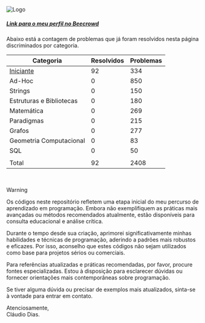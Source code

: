 ![Logo](https://github.com/soyclaudiodias/Beecrowd/assets/113221142/1e153fe7-6097-419c-baf2-7216b67948e4)

##### [Link para o meu perfil no Beecrowd](https://judge.beecrowd.com/pt/profile/718209)
<p>Abaixo está a contagem de problemas que já foram resolvidos nesta página discriminados por categoria.</p>

| Categoria | Resolvidos | Problemas |
| -- | -- | -- |
| [Iniciante](https://github.com/soyclaudiodias/Beecrowd/tree/main/Iniciante) | 92 | 334 |
| Ad-Hoc | 0 | 850 |
| Strings | 0 | 150 |
| Estruturas e Bibliotecas | 0 | 180 |
| Matemática | 0 | 269 |
| Paradigmas | 0 | 215 |
| Grafos | 0 | 277 |
| Geometria Computacional | 0 | 83 |
| SQL | 0 | 50 |
| | | |
| Total | 92 | 2408 |

<br>

> [!WARNING]
>
> Os códigos neste repositório refletem uma etapa inicial do meu percurso de aprendizado em programação. Embora não exemplifiquem as práticas mais avançadas ou métodos recomendados atualmente, estão disponíveis para consulta educacional e análise crítica.
>
> Durante o tempo desde sua criação, aprimorei significativamente minhas habilidades e técnicas de programação, aderindo a padrões mais robustos e eficazes. Por isso, aconselho que estes códigos não sejam utilizados como base para projetos sérios ou comerciais.
>
> Para referências atualizadas e práticas recomendadas, por favor, procure fontes especializadas. Estou à disposição para esclarecer dúvidas ou fornecer orientações mais contemporâneas sobre programação.
>
> Se tiver alguma dúvida ou precisar de exemplos mais atualizados, sinta-se à vontade para entrar em contato.
>
> Atenciosamente,  
> Cláudio Dias.

